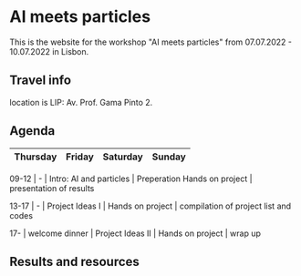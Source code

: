# AI meets particles 
 
This is the website for the workshop "AI meets particles" from 07.07.2022 - 10.07.2022 in Lisbon. 


## Travel info
location is LIP: Av. Prof. Gama Pinto 2. 

## Agenda

Thursday | Friday | Saturday | Sunday
---|---|---|---

09-12 | - | Intro: AI and particles | Preperation Hands on project | presentation of results 
 
13-17 | - | Project Ideas I | Hands on project | compilation of project list and codes 

17- | welcome dinner | Project Ideas II | Hands on project | wrap up

## Results and resources



